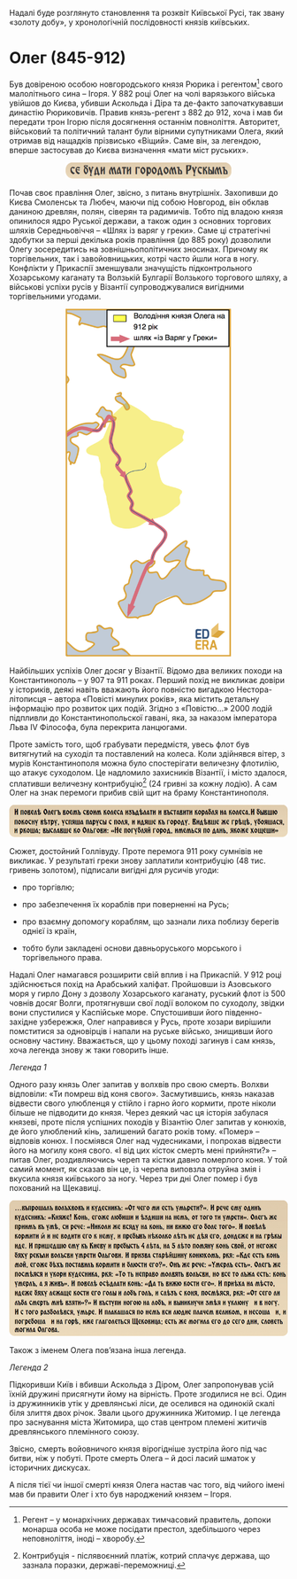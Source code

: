 Надалі буде розглянуто становлення та розквіт Київської Русі, так звану
«золоту добу», у хронологічній послідовності князів київських.

Олег (845-912)
==============

Був довіреною особою новгородського князя Рюрика і регентом[^1] свого
малолітнього сина – Ігоря. У 882 році Олег на чолі варязького війська
увійшов до Києва, убивши Аскольда і Діра та де-факто започаткувавши
династію Рюриковичів. Правив князь-регент з 882 до 912, хоча і мав би
передати трон Ігорю після досягнення останнім повноліття. Авторитет,
військовий та політичний талант були вірними супутниками Олега, який
отримав від нащадків прізвисько «Віщий». Саме він, за легендою, вперше
застосував до Києва визначення «мати міст руських».

<div align="center">
<img src="1_new.jpg" width="300" />
</div>

Почав своє правління Олег, звісно, з питань внутрішніх. Захопивши до
Києва Смоленськ та Любеч, маючи під собою Новгород, він обклав даниною
древлян, полян, сіверян та радимичів. Тобто під владою князя опинилося
ядро Руської держави, а також один з основних торгових шляхів
Середньовіччя – «Шлях із варяг у греки». Саме ці стратегічні здобутки за
перші декілька років правління (до 885 року) дозволили Олегу
зосередитись на зовнішньополітичних зносинах. Причому як торгівельних,
так і завойовницьких, котрі часто йшли нога в ногу. Конфлікти у Прикаспії зменшували значущість підконтрольного Хозарському каганату та
Волзькій Булгарії Волзького торгового шляху, а військові успіхи русів у
Візантії супроводжувалися вигідними торгівельними угодами.

<div align="center">
<img src="var_gre.jpg" width="300" alt="Шлях із Варяг у Греки"/>
</div>

Найбільших успіхів Олег досяг у Візантії. Відомо два великих походи на
Константинополь – у 907 та 911 роках. Перший похід не викликає довіри у
істориків, деякі навіть вважають його повністю вигадкою
Нестора-літописця – автора «Повісті минулих років», яка містить детальну
інформацію про розвиток цих подій. Згідно з «Повістю...» 2000 лодій підпливли до Константинопольскої гавані, яка, за наказом імператора Льва IV Філософа, була перекрита ланцюгами.

Проте замість того, щоб грабувати передмістя, увесь флот був витягнутий
на суходіл та поставлений на колеса. Коли здійнявся вітер, з мурів
Константинополя можна було спостерігати величезну флотилію, що атакує
суходолом. Це надломило захисників Візантії, і місто здалося, сплативши
величезну контрибуцію[^2] (24 гривні за кожну лодію). А сам Олег на знак
перемоги прибив свій щит на браму Константинополя.

![image](2.jpg)

Сюжет, достойний Голлівуду. Проте перемога 911 року сумнівів не
викликає. У результаті греки знову заплатили контрибуцію (48 тис.
гривень золотом), підписали вигідні для русичів угоди:

-   про торгівлю;

-   про забезпечення їх кораблів при поверненні на Русь;

-   про взаємну допомогу кораблям, що зазнали лиха поблизу берегів
    однієї із країн,

-   тобто були закладені основи давньоруського морського і
    торгівельного права.

Надалі Олег намагався розширити свій вплив і на Прикаспій. У 912 році
здійснюється похід на Арабський халіфат. Пройшовши із Азовського моря у
гирло Дону з дозволу Хозарського каганату, руський флот із 500 човнів досяг Волги, протягнувши свої лодії волоком по суходолу, звідки вони
спустилися у Каспійське море. Спустошивши його південно-західне
узбережжя, Олег направився у Русь, проте хозари вирішили помститися 
за одновірців і напали на руське військо, знищивши його основну частину. Вважається, що у цьому поході загинув і сам князь, хоча легенда знову ж
таки говорить інше.

*Легенда 1*

Одного разу князь Олег запитав у волхвів про свою смерть. Волхви
відповіли: «Ти помреш від коня свого». Засмутившись, князь наказав
відвести свого улюбленця у стійло і гарно його кормити, проте ніколи
більше не підводити до князя. Через деякий час ця історія забулася
князеві, проте після успішних походів у Візантію Олег запитав у конюхів,
де його улюблений кінь, залишений багато років тому. «Помер» – відповів
конюх. І посміявся Олег над чудесниками, і попрохав відвести його на
могилу коня свого. «І від цих кісток смерть мені прийняти?» – питав
Олег, роздивляючись череп та кістки давно померлого коня. У той самий
момент, як сказав він це, із черепа виповзла отруйна змія і вкусила
князя київського за ногу. Через три дні Олег помер і був похований на
Щекавиці.

![image](3.jpg)

Також з іменем Олега пов’язана інша легенда.

*Легенда 2*

Підкоривши Київ і вбивши Аскольда з Діром, Олег запропонував усій їхній
дружині присягнути йому на вірність. Проте згодилися не всі. Один із
дружинників утік у древлянські ліси, де оселився на одинокій скалі біля
злиття двох річок. Звали цього дружинника Житомир. І це легенда про
заснування міста Житомира, що став центром племені житичів древлянського
племінного союзу.

Звісно, смерть войовничого князя вірогідніше зустріла його під час битви, ніж у побуті. Проте смерть Олега – й досі ласий шматок у історичних дискусах.

А після тієї чи іншої смерті князя Олега настав час того, від чийого
імені мав би правити Олег і хто був народжений князем – Ігоря.

[^1]: Регент – у монархічних державах тимчасовий правитель, допоки монарша особа не може посідати престол, здебільшого через неповноліття, іноді – хворобу.

[^2]: Контрибуція - післявоєнний платіж, котрий сплачує держава, що
    зазнала поразки, державі-переможниці.